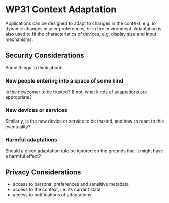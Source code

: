 WP31 Context Adaptation
=======================

Applications can be designed to adapt to changes in the context, e.g. to dynamic changes in user preferences, or in the environment. Adaptation is also used to fit the characteristics of devices, e.g. display size and input mechanisms.

Security Considerations
-----------------------

Some things to think about:

### New people entering into a space of some kind

Is the newcomer to be trusted? If not, what kinds of adaptations are appropriate?

### New devices or services

Similarly, is the new device or service to be trusted, and how to react to this eventuality?

### Harmful adaptations

Should a given adaptation rule be ignored on the grounds that it might have a harmful effect?

Privacy Considerations
----------------------

-   access to personal preferences and sensitive metadata
-   access to the context, i.e. its current state
-   access to notifications of adaptations

